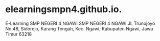 # elearningsmpn4.github.io.
E-Learning SMP NEGERI 4 NGAWI
SMP NEGERI 4 NGAWI
Jl. Trunojoyo No.48, Sidorejo, Karang Tengah, Kec. Ngawi, Kabupaten Ngawi, Jawa Timur 63218
